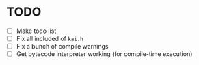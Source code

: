 # TODO
- [ ] Make todo list
- [ ] Fix all included of `kai.h`
- [ ] Fix a bunch of compile warnings
- [ ] Get bytecode interpreter working (for compile-time execution)
